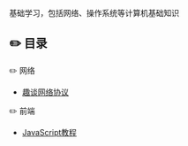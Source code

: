 基础学习，包括网络、操作系统等计算机基础知识

## :pencil2: 目录

:pencil2: 网络

- [趣谈网络协议](趣谈网络协议/趣谈网络协议.md)



:pencil2: 前端

- [JavaScript教程](前端/Javascript/Javascript教程.md)
